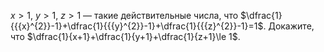 $x > 1$, $y > 1$, $z > 1$  — такие действительные числа, что $\dfrac{1}{{{x}^{2}}-1}+\dfrac{1}{{{y}^{2}}-1}+\dfrac{1}{{{z}^{2}}-1}=1$. Докажите, что $\dfrac{1}{x+1}+\dfrac{1}{y+1}+\dfrac{1}{z+1}\le 1$.